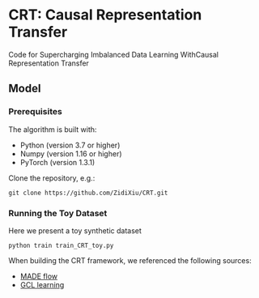 # CRT: Causal Representation Transfer

Code for Supercharging Imbalanced Data Learning WithCausal Representation Transfer 

## Model

### Prerequisites

The algorithm is built with:

* Python (version 3.7 or higher)
* Numpy (version 1.16 or higher)
* PyTorch (version 1.3.1)

Clone the repository, e.g.:
```
git clone https://github.com/ZidiXiu/CRT.git
```


### Running the Toy Dataset

Here we present a toy synthetic dataset 

```
python train train_CRT_toy.py
```

When building the CRT framework, we referenced the following sources: 
* [MADE flow](https://github.com/kamenbliznashki/normalizing_flows/blob/master/maf.py)
* [GCL learning](https://github.com/takeshi-teshima/few-shot-domain-adaptation-by-causal-mechanism-transfer)

